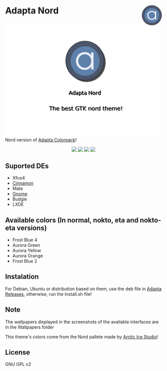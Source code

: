 <img src="Images/logo.png" alt="Logo" align="right" /> Adapta Nord
=====

![image](Images/image5.png)
Nord version of <a href="https://github.com/Joshaby/Adapta-Colorpack">Adapta Colorpack</a>!

<p align="center">
  <img src="https://img.shields.io/github/release/Joshaby/Adapta-Nord?color=red&style=for-the-badge">
  <img src="https://img.shields.io/github/issues/Joshaby/Adapta-Nord?color=violet&style=for-the-badge">
  <img src="https://img.shields.io/github/forks/Joshaby/Adapta-Nord?color=teal&style=for-the-badge">
  <img src="https://img.shields.io/github/stars/Joshaby/Adapta-Nord?style=for-the-badge">
</p>

## Suported DEs
 - Xfce4
 - <a href="Markdown/Cinnamon/Cinnamon.md">Cinnamon</a>
 - Mate
 - <a href="Markdown/Gnome/Gnome.md">Gnome</a>
 - Budgie
 - LXDE

## Available colors (In normal, nokto, eta and nokto-eta versions)

 - Frost Blue 4
 - Aurora Green
 - Aurora Yellow
 - Aurora Orange
 - Frost Blue 2

## Instalation

For Debian, Ubuntu or distribution based on them, use the deb file in <a href="https://github.com/Joshaby/Adapta-Nord/releases">Adapta Releases</a>, otherwise, run the Install.sh file!

## Note

The wallpapers displayed in the screenshots of the available interfaces are in the Wallpapers folder

This theme's colors come from the Nord pallete made by <a href="https://github.com/arcticicestudio/nord">Arctic Ice Studio</a>!

## License

GNU GPL v2

